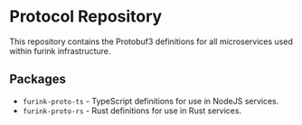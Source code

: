 # Protocol Repository

This repository contains the Protobuf3 definitions for all microservices used within furink infrastructure.

## Packages

- `furink-proto-ts` - TypeScript definitions for use in NodeJS services.
- `furink-proto-rs` - Rust definitions for use in Rust services.
